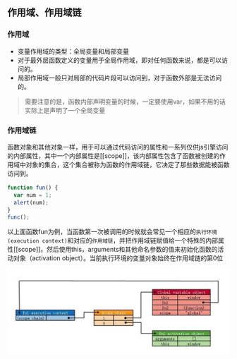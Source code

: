 ## 作用域、作用域链
### 作用域
- 变量作用域的类型：全局变量和局部变量
 - 对于最外层函数定义的变量用于全局作用域，即对任何函数来说，都是可以访问的。
 - 局部作用域一般只对局部的代码片段可以访问到，对于函数外部是无法访问的。
> 需要注意的是，函数内部声明变量的时候，一定要使用var，如果不用的话实际上是声明了一个全局变量

### 作用域链
函数对象和其他对象一样，用于可以通过代码访问的属性和一系列仅供js引擎访问的内部属性，其中一个内部属性是[[scope]]，该内部属性包含了函数被创建的作用域中对象的集合，这个集合被称为函数的作用域链，它决定了那些数据能被函数访问到。

``` javascript 
function fun() {
  var num = 1;
  alert(num);
}
func();
```

以上面函数fun为例，当函数第一次被调用的时候就会常见一个相应的``执行环境(execution context)``和对应的``作用域链``，并把作用域链赋值给一个特殊的内部属性[[scope]]。然后使用this，arguments和其他命名参数的值来初始化函数的活动对象（activation object）。当前执行环境的变量对象始终在作用域链的第0位

<img src="./1.jpeg" />